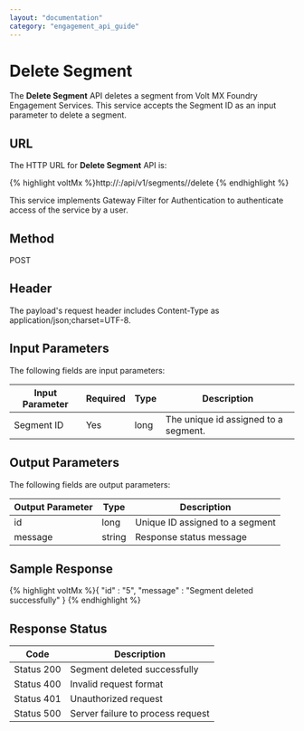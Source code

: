```yaml
---
layout: "documentation"
category: "engagement_api_guide"
---
```


# Delete Segment

The **Delete Segment** API deletes a segment from Volt MX Foundry Engagement Services. This service accepts the Segment ID as an input parameter to delete a segment.

## URL

The HTTP URL for **Delete Segment** API is:

{% highlight voltMx %}http://<host>:<port>/api/v1/segments/<id>/delete
{% endhighlight %}

This service implements Gateway Filter for Authentication to authenticate access of the service by a user.

## Method

POST

## Header

The payload's request header includes Content-Type as application/json;charset=UTF-8.

## Input Parameters

The following fields are input parameters:

| Input Parameter | Required | Type | Description                          |
| --------------- | -------- | ---- | ------------------------------------ |
| Segment ID      | Yes      | long | The unique id assigned to a segment. |

## Output Parameters

The following fields are output parameters:

| Output Parameter | Type   | Description                     |
| ---------------- | ------ | ------------------------------- |
| id               | long   | Unique ID assigned to a segment |
| message          | string | Response status message         |

## Sample Response

{% highlight voltMx %}{
"id" : "5",
"message" : "Segment deleted successfully"
}
{% endhighlight %}

## Response Status

| Code       | Description                       |
| ---------- | --------------------------------- |
| Status 200 | Segment deleted successfully      |
| Status 400 | Invalid request format            |
| Status 401 | Unauthorized request              |
| Status 500 | Server failure to process request |
